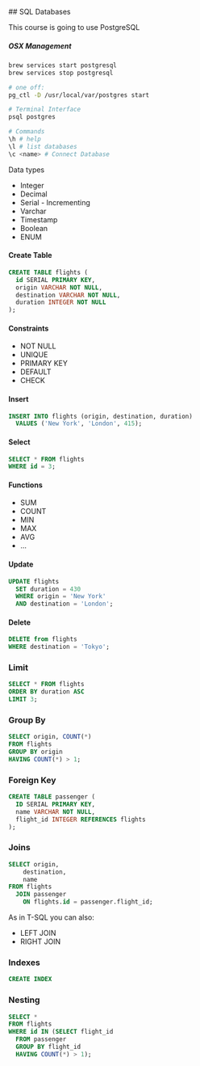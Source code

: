 ## SQL Databases

This course is going to use PostgreSQL

##### OSX Management
``` bash
brew services start postgresql
brew services stop postgresql

# one off:
pg_ctl -D /usr/local/var/postgres start

# Terminal Interface
psql postgres

# Commands
\h # help
\l # list databases
\c <name> # Connect Database
```

Data types

* Integer
* Decimal
* Serial - Incrementing
* Varchar
* Timestamp
* Boolean
* ENUM


#### Create Table
``` SQL
CREATE TABLE flights (
  id SERIAL PRIMARY KEY,
  origin VARCHAR NOT NULL,
  destination VARCHAR NOT NULL,
  duration INTEGER NOT NULL
);
```

#### Constraints
* NOT NULL
* UNIQUE
* PRIMARY KEY
* DEFAULT
* CHECK

#### Insert
``` SQL
INSERT INTO flights (origin, destination, duration)
  VALUES ('New York', 'London', 415);
```

#### Select
``` SQL
SELECT * FROM flights
WHERE id = 3;
```

#### Functions
* SUM
* COUNT
* MIN
* MAX
* AVG
* ...


#### Update
``` SQL
UPDATE flights
  SET duration = 430
  WHERE origin = 'New York'
  AND destination = 'London';
```

#### Delete
``` SQL
DELETE from flights
WHERE destination = 'Tokyo';
```

### Limit
``` SQL
SELECT * FROM flights
ORDER BY duration ASC
LIMIT 3;
```

### Group By
``` SQL
SELECT origin, COUNT(*)
FROM flights
GROUP BY origin
HAVING COUNT(*) > 1;
```

### Foreign Key
``` SQL
CREATE TABLE passenger (
  ID SERIAL PRIMARY KEY,
  name VARCHAR NOT NULL,
  flight_id INTEGER REFERENCES flights
);
```

### Joins
``` SQL
SELECT origin,
    destination,
    name
FROM flights
  JOIN passenger
    ON flights.id = passenger.flight_id;
```
As in T-SQL you can also:
* LEFT JOIN
* RIGHT JOIN

### Indexes
``` SQL
CREATE INDEX
```

### Nesting
``` SQL
SELECT *
FROM flights
WHERE id IN (SELECT flight_id
  FROM passenger
  GROUP BY flight_id
  HAVING COUNT(*) > 1);
```

